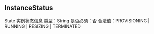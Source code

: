 ## InstanceStatus
State
  	实例状态信息
  	类型：String
  	是否必须：否
  	合法值：PROVISIONING | RUNNING | RESIZING | TERMINATED